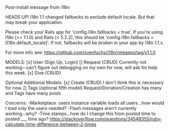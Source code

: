 Post-install message from i18n:

HEADS UP! i18n 1.1 changed fallbacks to exclude default locale.
But that may break your application.

Please check your Rails app for 'config.i18n.fallbacks = true'.
If you're using I18n (>= 1.1.0) and Rails (< 5.2.2), this should be
'config.i18n.fallbacks = [I18n.default_locale]'.
If not, fallbacks will be broken in your app by I18n 1.1.x.

For more info see:
https://github.com/svenfuchs/i18n/releases/tag/v1.1.0

MODELS:
[x] User (Sign Up, Login)
[] Request (CRUD) Currently not working--can't figure out debugging on my own for now, will ask for help this week.
[x] Give (CRUD)

Optional Additional Models:
[x] Create (CRUD) I don't think this is necessary for now.
[] Tags (optional fifth model) Request/Donation/Creation has many and Tags have many posts

Concerns:
-Marketplace: users instance variable loads all users...how would I load only the users needed?
-Flash messages aren't currently working...why?
-Time stamps...how do I change this from posted time to posted ___ time ago?
https://stackoverflow.com/questions/34548355/ruby-calculate-time-difference-between-2-times
